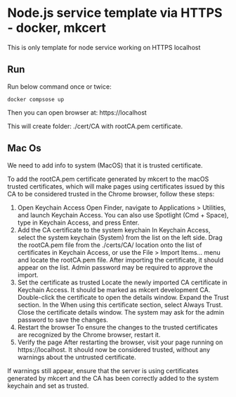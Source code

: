 # Node.js service template via HTTPS - docker, mkcert

This is only template for node service working on HTTPS localhost

## Run

Run below command once or twice:

```
docker compsose up
```

Then you can open browser at: https://localhost

This will create folder: ./cert/CA with rootCA.pem certificate.

## Mac Os

We need to add info to system (MacOS) that it is trusted certificate.

To add the rootCA.pem certificate generated by mkcert to the macOS trusted certificates, which will make pages using certificates issued by this CA to be considered trusted in the Chrome browser, follow these steps:

1. Open Keychain Access
   Open Finder, navigate to Applications > Utilities, and launch Keychain Access. You can also use Spotlight (Cmd + Space), type in Keychain Access, and press Enter.
2. Add the CA certificate to the system keychain
   In Keychain Access, select the system keychain (System) from the list on the left side.
   Drag the rootCA.pem file from the ./certs/CA/ location onto the list of certificates in Keychain Access, or use the File > Import Items... menu and locate the rootCA.pem file.
   After importing the certificate, it should appear on the list. Admin password may be required to approve the import.
3. Set the certificate as trusted
   Locate the newly imported CA certificate in Keychain Access. It should be marked as mkcert development CA.
   Double-click the certificate to open the details window.
   Expand the Trust section.
   In the When using this certificate section, select Always Trust.
   Close the certificate details window. The system may ask for the admin password to save the changes.
4. Restart the browser
   To ensure the changes to the trusted certificates are recognized by the Chrome browser, restart it.
5. Verify the page
   After restarting the browser, visit your page running on https://localhost. It should now be considered trusted, without any warnings about the untrusted certificate.

If warnings still appear, ensure that the server is using certificates generated by mkcert and the CA has been correctly added to the system keychain and set as trusted.
